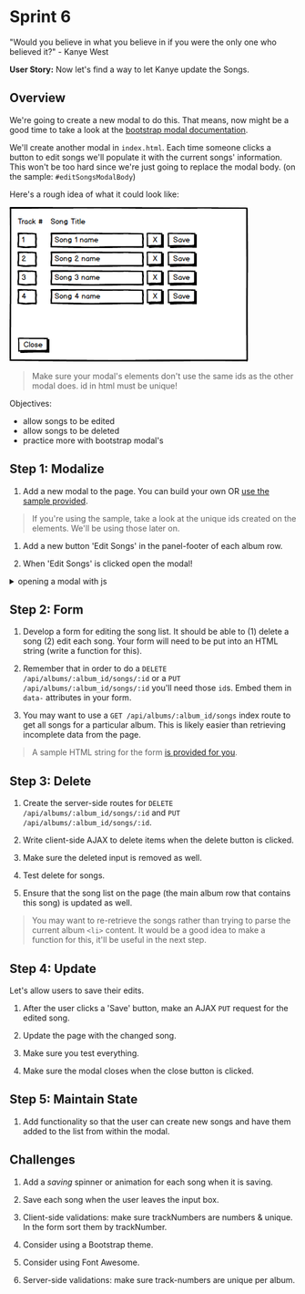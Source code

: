 # Sprint 6

"Would you believe in what you believe in if you were the only one who believed it?" - Kanye West

**User Story:**
Now let's find a way to let Kanye update the Songs.

## Overview

 We're going to create a new modal to do this.
That means, now might be a good time to take a look at the [bootstrap modal documentation](http://getbootstrap.com/javascript/#modals).

We'll create another modal in `index.html`.  Each time someone clicks a button to edit songs we'll populate it with the current songs' information.  This won't be too hard since we're just going to replace the modal body. (on the sample: `#editSongsModalBody`)

Here's a rough idea of what it could look like:

![Edit Songs Modal](/docs/assets/images/edit_songs.png)

> Make sure your modal's elements don't use the same ids as the other modal does.  id in html must be unique!

Objectives:
* allow songs to be edited
* allow songs to be deleted
* practice more with bootstrap modal's

## Step 1: Modalize

1. Add a new modal to the page.  You can build your own OR [use the sample provided](/docs/code_samples/sprint6_modal.html).

> If you're using the sample, take a look at the unique ids created on the elements.  We'll be using those later on.

1. Add a new button 'Edit Songs' in the panel-footer of each album row.

1. When 'Edit Songs' is clicked open the modal!

<details><summary>opening a modal with js</summary>

`$('#fooModal').modal('show');`

</details>

## Step 2: Form

1. Develop a form for editing the song list.  It should be able to (1) delete a song (2) edit each song. Your form will need to be put into an HTML string (write a function for this).

1. Remember that in order to do a `DELETE /api/albums/:album_id/songs/:id` or a `PUT /api/albums/:album_id/songs/:id` you'll need those `id`s.  Embed them in `data-` attributes in your form.

1. You may want to use a `GET /api/albums/:album_id/songs` index route to get all songs for a particular album.  This is likely easier than retrieving incomplete data from the page.

> A sample HTML string for the form <a href="/docs/code_samples/sprint6_inline_form.js">is provided for you</a>.

## Step 3: Delete

1. Create the server-side routes for `DELETE /api/albums/:album_id/songs/:id` and `PUT /api/albums/:album_id/songs/:id`.

1. Write client-side AJAX to delete items when the delete button is clicked.

1. Make sure the deleted input is removed as well.

1. Test delete for songs.

1. Ensure that the song list on the page (the main album row that contains this song) is updated as well.

> You may want to re-retrieve the songs rather than trying to parse the current album `<li>` content.
> It would be a good idea to make a function for this, it'll be useful in the next step.

## Step 4: Update  

Let's allow users to save their edits.

1. After the user clicks a 'Save' button, make an AJAX `PUT` request for the edited song.  

1. Update the page with the changed song.

1. Make sure you test everything.

1. Make sure the modal closes when the close button is clicked.


## Step 5: Maintain State

1. Add functionality so that the user can create new songs and have them added to the list from within the modal.


## Challenges

1. Add a _saving_ spinner or animation for each song when it is saving.

1. Save each song when the user leaves the input box.

1. Client-side validations: make sure trackNumbers are numbers & unique.  In the form sort them by trackNumber.

1. Consider using a Bootstrap theme.

1. Consider using Font Awesome.

1. Server-side validations: make sure track-numbers are unique per album.  
